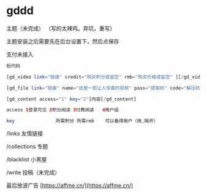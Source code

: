 # gddd
主题（未完成） （写的太辣鸡。弃坑，重写）

主题安装之后需要先在后台设置下，然后点保存

支付未接入

```php
短代码

[gd_video link="链接" credit="购买积分或留空" rmb="购买价格或留空" ][/gd_video]

[gd_file link="链接" name="这是一部让人惊喜的视频" pass="提取码" code="解压码"]

[gd_content access="1" key="2"]内容[/gd_content]

access 1登录可见 2积分阅读 3付费阅读   4用户组

key               所需积分 所需rmb    可以看得用户（用,隔开）

```
/links 友情链接

/collections 专题

/blacklist 小黑屋

/write     投稿（未完成）

最后放波广告  [https://affme.cn/](https://affme.cn/)
